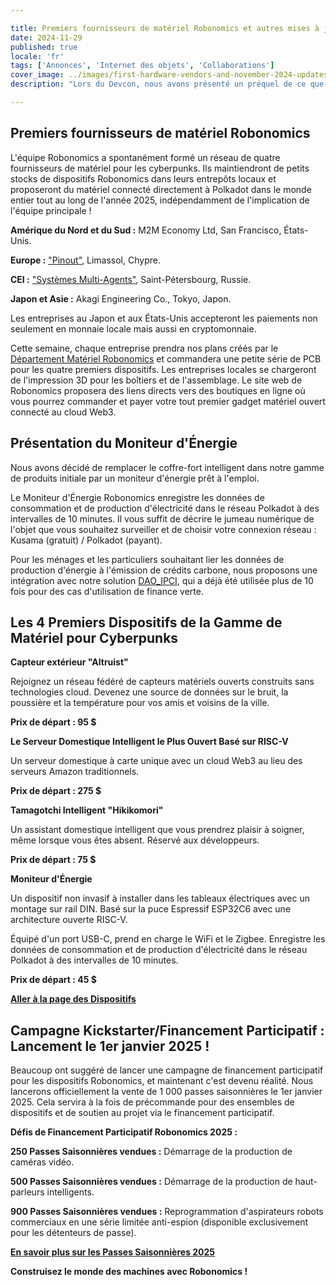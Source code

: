 ```yaml
---

title: Premiers fournisseurs de matériel Robonomics et autres mises à jour de novembre
date: 2024-11-29
published: true
locale: 'fr'
tags: ['Annonces', 'Internet des objets', 'Collaborations']
cover_image: ../images/first-hardware-vendors-and-november-2024-updates/cover.webp
description: "Lors du Devcon, nous avons présenté un préquel de ce que nous pouvons offrir à la communauté pour la saison 2025. Maintenant, nous passons à la prochaine étape."

---
```


## Premiers fournisseurs de matériel Robonomics

L'équipe Robonomics a spontanément formé un réseau de quatre fournisseurs de matériel pour les cyberpunks. Ils maintiendront de petits stocks de dispositifs Robonomics dans leurs entrepôts locaux et proposeront du matériel connecté directement à Polkadot dans le monde entier tout au long de l'année 2025, indépendamment de l'implication de l'équipe principale !

**Amérique du Nord et du Sud :** M2M Economy Ltd, San Francisco, États-Unis.

**Europe :** [ "Pinout"](https://pinout.cloud), Limassol, Chypre.

**CEI :** [ "Systèmes Multi-Agents"](http://multi-agent.io), Saint-Pétersbourg, Russie.

**Japon et Asie :** Akagi Engineering Co., Tokyo, Japon.

Les entreprises au Japon et aux États-Unis accepteront les paiements non seulement en monnaie locale mais aussi en cryptomonnaie.

Cette semaine, chaque entreprise prendra nos plans créés par le [Département Matériel Robonomics](https://x.com/RobonomicsHW) et commandera une petite série de PCB pour les quatre premiers dispositifs. Les entreprises locales se chargeront de l'impression 3D pour les boîtiers et de l'assemblage. Le site web de Robonomics proposera des liens directs vers des boutiques en ligne où vous pourrez commander et payer votre tout premier gadget matériel ouvert connecté au cloud Web3.

## Présentation du Moniteur d'Énergie

Nous avons décidé de remplacer le coffre-fort intelligent dans notre gamme de produits initiale par un moniteur d'énergie prêt à l'emploi.

Le Moniteur d'Énergie Robonomics enregistre les données de consommation et de production d'électricité dans le réseau Polkadot à des intervalles de 10 minutes. Il vous suffit de décrire le jumeau numérique de l'objet que vous souhaitez surveiller et de choisir votre connexion réseau : Kusama (gratuit) / Polkadot (payant).

Pour les ménages et les particuliers souhaitant lier les données de production d'énergie à l'émission de crédits carbone, nous proposons une intégration avec notre solution [DAO_IPCI](https://x.com/DAO_IPCI), qui a déjà été utilisée plus de 10 fois pour des cas d'utilisation de finance verte.

## Les 4 Premiers Dispositifs de la Gamme de Matériel pour Cyberpunks

<div class="oldy space-b">

**Capteur extérieur "Altruist"**

Rejoignez un réseau fédéré de capteurs matériels ouverts construits sans technologies cloud. Devenez une source de données sur le bruit, la poussière et la température pour vos amis et voisins de la ville.

**Prix de départ : 95 $**

</div>

<div class="oldy space-b">

**Le Serveur Domestique Intelligent le Plus Ouvert Basé sur RISC-V**

Un serveur domestique à carte unique avec un cloud Web3 au lieu des serveurs Amazon traditionnels.

**Prix de départ : 275 $**

</div>

<div class="oldy space-b">

**Tamagotchi Intelligent "Hikikomori"**

Un assistant domestique intelligent que vous prendrez plaisir à soigner, même lorsque vous êtes absent. Réservé aux développeurs.

**Prix de départ : 75 $**

</div>

<div class="oldy space-b">

**Moniteur d'Énergie**

Un dispositif non invasif à installer dans les tableaux électriques avec un montage sur rail DIN. Basé sur la puce Espressif ESP32C6 avec une architecture ouverte RISC-V.

Équipé d'un port USB-C, prend en charge le WiFi et le Zigbee. Enregistre les données de consommation et de production d'électricité dans le réseau Polkadot à des intervalles de 10 minutes.

**Prix de départ : 45 $**

</div>

[**Aller à la page des Dispositifs**](/devices/)

## Campagne Kickstarter/Financement Participatif : Lancement le 1er janvier 2025 !

Beaucoup ont suggéré de lancer une campagne de financement participatif pour les dispositifs Robonomics, et maintenant c'est devenu réalité. Nous lancerons officiellement la vente de 1 000 passes saisonnières le 1er janvier 2025. Cela servira à la fois de précommande pour des ensembles de dispositifs et de soutien au projet via le financement participatif.

<div class="oldy space-b">

**Défis de Financement Participatif Robonomics 2025 :**

**250 Passes Saisonnières vendues :** Démarrage de la production de caméras vidéo.

**500 Passes Saisonnières vendues :** Démarrage de la production de haut-parleurs intelligents.

**900 Passes Saisonnières vendues :** Reprogrammation d'aspirateurs robots commerciaux en une série limitée anti-espion (disponible exclusivement pour les détenteurs de passe).

</div>

[**En savoir plus sur les Passes Saisonnières 2025**](https://robonomics.network/blog/robo-season-pass-2025-welcome-to-the-paper-st-club/)

**Construisez le monde des machines avec Robonomics !**